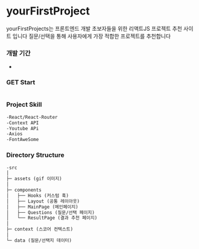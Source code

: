 # yourFirstProject

yourFirstProjects는 프론트엔드 개발 초보자들을 위한 리액트JS 프로젝트 추천 사이트 입니다
질문/선택을 통해 사용자에게 가장 적합한 프로젝트를 추천합니다 



### 개발 기간 

- 

### GET Start 

```markdown

```

### Project Skill

```markdown
-React/React-Router
-Context API
-Youtube APi
-Axios
-FontAweSome
```

### Directory Structure 

```markdown
-src
│
├─ assets (gif 이미지)
│
├─ components
│   ├── Hooks (커스텀 훅)
│   ├── Layout (공통 레이아웃)
│   ├── MainPage (메인페이지)
│   ├── Questions (질문/선택 페이지)
│   └── ResultPage (결과 추천 페이지)
│
├─ context (스코어 컨텍스트)
│
└─ data (질문/선택지 데이터)
```


